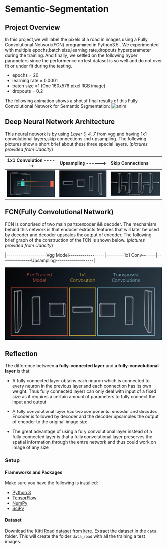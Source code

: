
# Semantic-Segmentation

## Project Overview
In this project,we will label the pixels of a road in images using a Fully Convolutional Network(FCN) programmed in Python3.5 . We experimented with multiple epochs,batch size,learning rate,dropouts hyperparameter during the training. And finally, we settled on the following hyper parameters since the performence on test dataset is so well and do not over fit or under fit during the testing.

* epochs = 20
* learning rate = 0.0001
* batch size =1 (One 160x576 pixel RGB image)
* dropouts = 0.2


The following animation shows a shot of final results of this Fully Convolutional Network for Semantic Segmentation:
![anim](./sources/results.gif)


## Deep Neural Network Architecture

This neural network is by using *Layer 3, 4, 7* from vgg and having 1x1 convolutional layers,skip connections and upsampling. The following pictures show a short brief about these three special layers. (*pictures provided from Udacity*)

1x1 Convolution  ------>  |     Upsampling ------>        |      Skip Connections     |
:--------------------:|:------------------------:|:----------------------
![1x1conv](./sources/1x1conv.png)|![upsample](./sources/upsample.png)   |![skip](./sources/skipconnect.png)



## FCN(Fully Convolutional Network)
FCN is conprised of two main parts:encoder && decoder. The mechanism behind this network is that endocer extracts features that will later be used by decoder and decoder upscales the output of encoder. The following brief graph of the construction of the FCN is shown below. (*pictures provided from Udacity*)

|--------------------Vgg Model------------------|---------1x1 Conv-------|---------------Upsampling-------------------|

![fcn](./sources/fcn.png)

## Reflection

The difference between **a fully-connected layer** and **a fully-convolutional layer** is that:

* A fully connected layer obtains each neuron which is connected to every neuron in the previous layer and each connection has its own weight. Thus fully connected layers can only deal with input of a fixed size as it requires a certain amount of parameters to fully connect the input and output


* A fully convolutional layer has two components: encoder and decoder. Encoder is followed by decoder and the decoder upsamples the output of encoder to the original image size 



* The great advantage of using a fully convolutional layer instead of a fully connected layer is that a fully convolutional layer preserves the spatial information through the entire network and thus could work on image of any size

### Setup

#### Frameworks and Packages
Make sure you have the following is installed:
 - [Python 3](https://www.python.org/)
 - [TensorFlow](https://www.tensorflow.org/)
 - [NumPy](http://www.numpy.org/)
 - [SciPy](https://www.scipy.org/)

#### Dataset
Download the [Kitti Road dataset](http://www.cvlibs.net/datasets/kitti/eval_road.php) from [here](http://www.cvlibs.net/download.php?file=data_road.zip).  Extract the dataset in the `data` folder.  This will create the folder `data_road` with all the training a test images.



```python

```
